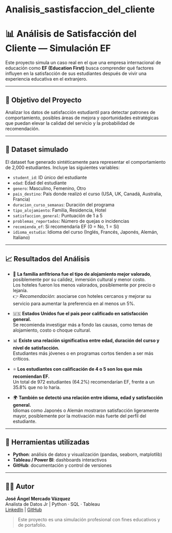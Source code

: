 # Analisis_sastisfaccion_del_cliente
# 📊 Análisis de Satisfacción del Cliente — Simulación EF

Este proyecto simula un caso real en el que una empresa internacional de educación como **EF (Education First)** busca comprender qué factores influyen en la satisfacción de sus estudiantes después de vivir una experiencia educativa en el extranjero.

---

## 🎯 Objetivo del Proyecto

Analizar los datos de satisfacción estudiantil para detectar patrones de comportamiento, posibles áreas de mejora y oportunidades estratégicas que puedan elevar la calidad del servicio y la probabilidad de recomendación.

---

## 🧾 Dataset simulado

El dataset fue generado sintéticamente para representar el comportamiento de 2,000 estudiantes. Incluye las siguientes variables:

- `student_id`: ID único del estudiante  
- `edad`: Edad del estudiante  
- `genero`: Masculino, Femenino, Otro  
- `pais_destino`: País donde realizó el curso (USA, UK, Canadá, Australia, Francia)  
- `duracion_curso_semanas`: Duración del programa  
- `tipo_alojamiento`: Familia, Residencia, Hotel  
- `satisfaccion_general`: Puntuación de 1 a 5  
- `problemas_reportados`: Número de quejas o incidencias  
- `recomienda_ef`: Si recomendaría EF (0 = No, 1 = Sí)  
- `idioma_estudio`: Idioma del curso (Inglés, Francés, Japonés, Alemán, Italiano)

---

## 📈 Resultados del Análisis

- 🏡 **La familia anfitriona fue el tipo de alojamiento mejor valorado**, posiblemente por su calidez, inmersión cultural y menor costo.  
  Los hoteles fueron los menos valorados, posiblemente por precio o lejanía.  
  👉 *Recomendación*: asociarse con hoteles cercanos y mejorar su servicio para aumentar la preferencia en al menos un 5%.

- 🇺🇸 **Estados Unidos fue el país peor calificado en satisfacción general.**  
  Se recomienda investigar más a fondo las causas, como temas de alojamiento, costo o choque cultural.

- 📊 **Existe una relación significativa entre edad, duración del curso y nivel de satisfacción.**  
  Estudiantes más jóvenes o en programas cortos tienden a ser más críticos.

- ⭐ **Los estudiantes con calificación de 4 o 5 son los que más recomiendan EF.**  
  Un total de 972 estudiantes (64.2%) recomendarían EF, frente a un 35.8% que no lo haría.

- 🌍 **También se detectó una relación entre idioma, edad y satisfacción general.**  
  Idiomas como Japonés o Alemán mostraron satisfacción ligeramente mayor, posiblemente por la motivación más fuerte del perfil del estudiante.

---

## 🧰 Herramientas utilizadas

- **Python**: análisis de datos y visualización (pandas, seaborn, matplotlib)  
- **Tableau / Power BI**: dashboards interactivos  
- **GitHub**: documentación y control de versiones  

---

## 👨‍💻 Autor

**José Ángel Mercado Vázquez**  
Analista de Datos Jr | Python · SQL · Tableau  
[LinkedIn](https://www.linkedin.com/in/jose-angel-mercado-vazquez) | [GitHub](https://github.com/Angelitomixmatalosjaja)

> Este proyecto es una simulación profesional con fines educativos y de portafolio.
